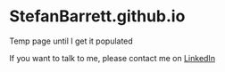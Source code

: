 # StefanBarrett.github.io
Temp page until I get it populated

If you want to talk to me, please contact me on [LinkedIn](https://www.linkedin.com/in/stefanbarrett/)
